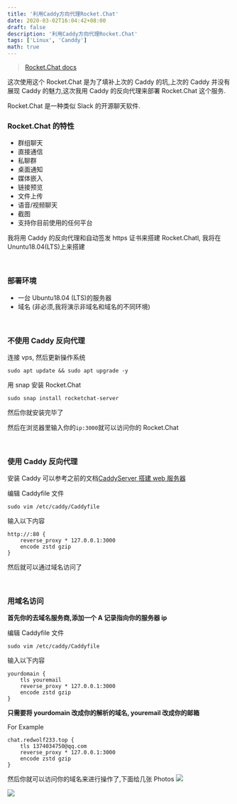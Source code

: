 ```yaml
---
title: '利用Caddy方向代理Rocket.Chat'
date: 2020-03-02T16:04:42+08:00
draft: false
description: '利用Caddy方向代理Rocket.Chat'
tags: ['Linux', 'Canddy']
math: true
---
```


> [Rocket.Chat docs](https://rocket.chat/docs/)

<!--more-->

这次使用这个 Rocket.Chat 是为了填补上次的 Caddy 的坑,上次的 Caddy 并没有展现 Caddy 的魅力,这次我用 Caddy 的反向代理来部署 Rocket.Chat 这个服务.

Rocket.Chat 是一种类似 Slack 的开源聊天软件.

### **Rocket.Chat 的特性**

- 群组聊天
- 直接通信
- 私聊群
- 桌面通知
- 媒体嵌入
- 链接预览
- 文件上传
- 语音/视频聊天
- 截图
- 支持你目前使用的任何平台

我将用 Caddy 的反向代理和自动签发 https 证书来搭建 Rocket.Chatl, 我将在 Ununtu18.04(LTS)上来搭建

<br>

### 部署环境

- 一台 Ubuntu18.04 (LTS)的服务器
- 域名 (非必须,我将演示非域名和域名的不同环境)

<br>

### 不使用 Caddy 反向代理

连接 vps, 然后更新操作系统

```shell
sudo apt update && sudo apt upgrade -y
```

用 snap 安装 Rocket.Chat

```shell
sudo snap install rocketchat-server
```

然后你就安装完毕了

然后在浏览器里输入你的`ip:3000`就可以访问你的 Rocket.Chat

<br>

### 使用 Caddy 反向代理

安装 Caddy 可以参考之前的文档[CaddyServer 搭建 web 服务器](https://www.52funny.top/archives/caddyserver%E6%90%AD%E5%BB%BAweb%E6%9C%8D%E5%8A%A1%E5%99%A8)

编辑 Caddyfile 文件

```shell
sudo vim /etc/caddy/Caddyfile
```

输入以下内容

```shell
http://:80 {
	reverse_proxy * 127.0.0.1:3000
	encode zstd gzip
}
```

然后就可以通过域名访问了

<br>

### 用域名访问

**首先你的去域名服务商,添加一个 A 记录指向你的服务器 ip**

编辑 Caddyfile 文件

```shell
sudo vim /etc/caddy/Caddyfile
```

输入以下内容

```shell
yourdomain {
	tls youremail
    reverse_proxy * 127.0.0.1:3000
	encode zstd gzip
}
```

**只需要将 yourdomain 改成你的解析的域名, youremail 改成你的邮箱**

For Example

```shell
chat.redwolf233.top {
	tls 1374034750@qq.com
    reverse_proxy * 127.0.0.1:3000
	encode zstd gzip
}
```

然后你就可以访问你的域名来进行操作了,下面给几张 Photos
![](https://file.52funny.top/blogpic/6e9108cec838a6d04926cf1d711a7d73.png)

![](https://file.52funny.top/blogpic/90d05b04d3819a675a40550a9629584b.png)
